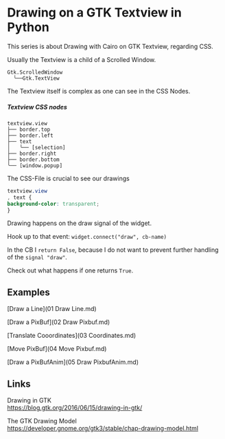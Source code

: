 

# Drawing on a GTK Textview in Python

This series is about Drawing with Cairo on GTK Textview, regarding CSS.

Usually the Textview is a child of a Scrolled Window.

```mono
Gtk.ScrolledWindow
  ╰──Gtk.TextView
```


The Textview itself is complex as one can see in the CSS Nodes.

##### Textview CSS nodes

```mono
textview.view
├── border.top
├── border.left
├── text
│   ╰── [selection]
├── border.right
├── border.bottom
╰── [window.popup]
```

The CSS-File is crucial to see our drawings

```css
textview.view
, text {
background-color: transparent;
}
```

Drawing happens on the draw signal of the widget.

Hook up to that event: `widget.connect("draw", cb-name)`

In the CB I `return False`, because I do not want to prevent further handling of the `signal "draw"`.

Check out what happens if one returns `True`.

## Examples
[Draw a Line](01 Draw Line.md)

[Draw a PixBuf](02 Draw Pixbuf.md)

[Translate Cooordinates](03 Coordinates.md)

[Move PixBuf](04 Move Pixbuf.md)

[Draw a PixBufAnim](05 Draw PixbufAnim.md)

## Links

Drawing in GTK<br>
https://blog.gtk.org/2016/06/15/drawing-in-gtk/

The GTK Drawing Model<br>
https://developer.gnome.org/gtk3/stable/chap-drawing-model.html